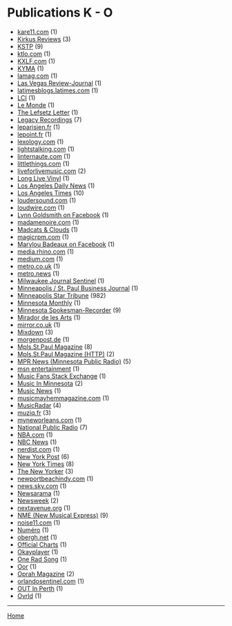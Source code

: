 # Publications K - O

  * [kare11.com](./kare11-com/index.md) (1)
  * [Kirkus Reviews](./kirkus-reviews/index.md) (3)
  * [KSTP](./kstp/index.md) (9)
  * [ktlo.com](./ktlo-com/index.md) (1)
  * [KXLF.com](./kxlf-com/index.md) (1)
  * [KYMA](./kyma/index.md) (1)
  * [lamag.com](./lamag-com/index.md) (1)
  * [Las Vegas Review-Journal](./las-vegas-review-journal/index.md) (1)
  * [latimesblogs.latimes.com](./latimesblogs-latimes-com/index.md) (1)
  * [LCI](./lci/index.md) (1)
  * [Le Monde](./le-monde/index.md) (1)
  * [The Lefsetz Letter](./the-lefsetz-letter/index.md) (1)
  * [Legacy Recordings](./legacy-recordings/index.md) (7)
  * [leparisien.fr](./leparisien-fr/index.md) (1)
  * [lepoint.fr](./lepoint-fr/index.md) (1)
  * [lexology.com](./lexology-com/index.md) (1)
  * [lightstalking.com](./lightstalking-com/index.md) (1)
  * [linternaute.com](./linternaute-com/index.md) (1)
  * [littlethings.com](./littlethings-com/index.md) (1)
  * [liveforlivemusic.com](./liveforlivemusic-com/index.md) (2)
  * [Long Live Vinyl](./long-live-vinyl/index.md) (1)
  * [Los Angeles Daily News](./los-angeles-daily-news/index.md) (1)
  * [Los Angeles Times](./los-angeles-times/index.md) (10)
  * [loudersound.com](./loudersound-com/index.md) (1)
  * [loudwire.com](./loudwire-com/index.md) (1)
  * [Lynn Goldsmith on Facebook](./lynn-goldsmith-on-facebook/index.md) (1)
  * [madamenoire.com](./madamenoire-com/index.md) (1)
  * [Madcats & Clouds](./madcats-clouds/index.md) (1)
  * [magicrpm.com](./magicrpm-com/index.md) (1)
  * [Marylou Badeaux on Facebook](./marylou-badeaux-on-facebook/index.md) (1)
  * [media.rhino.com](./media-rhino-com/index.md) (1)
  * [medium.com](./medium-com/index.md) (1)
  * [metro.co.uk](./metro-co-uk/index.md) (1)
  * [metro.news](./metro-news/index.md) (1)
  * [Milwaukee Journal Sentinel](./milwaukee-journal-sentinel/index.md) (1)
  * [Minneapolis / St. Paul Business Journal](./minneapolis-st-paul-business-journal/index.md) (1)
  * [Minneapolis Star Tribune](./minneapolis-star-tribune/index.md) (982)
  * [Minnesota Monthly](./minnesota-monthly/index.md) (1)
  * [Minnesota Spokesman-Recorder](./minnesota-spokesman-recorder/index.md) (9)
  * [Mirador de les Arts](./mirador-de-les-arts/index.md) (1)
  * [mirror.co.uk](./mirror-co-uk/index.md) (1)
  * [Mixdown](./mixdown/index.md) (3)
  * [morgenpost.de](./morgenpost-de/index.md) (1)
  * [Mpls.St.Paul Magazine](./mpls-st-paul-magazine/index.md) (8)
  * [Mpls.St.Paul Magazine (HTTP)](./mpls-st-paul-magazine-http/index.md) (2)
  * [MPR News (Minnesota Public Radio)](./mpr-news-minnesota-public-radio/index.md) (5)
  * [msn entertainment](./msn-entertainment/index.md) (1)
  * [Music Fans Stack Exchange](./music-fans-stack-exchange/index.md) (1)
  * [Music In Minnesota](./music-in-minnesota/index.md) (2)
  * [Music News](./music-news/index.md) (1)
  * [musicmayhemmagazine.com](./musicmayhemmagazine-com/index.md) (1)
  * [MusicRadar](./musicradar/index.md) (4)
  * [muziq.fr](./muziq-fr/index.md) (3)
  * [myneworleans.com](./myneworleans-com/index.md) (1)
  * [National Public Radio](./national-public-radio/index.md) (7)
  * [NBA.com](./nba-com/index.md) (1)
  * [NBC News](./nbc-news/index.md) (1)
  * [nerdist.com](./nerdist-com/index.md) (1)
  * [New York Post](./new-york-post/index.md) (6)
  * [New York Times](./new-york-times/index.md) (8)
  * [The New Yorker](./the-new-yorker/index.md) (3)
  * [newportbeachindy.com](./newportbeachindy-com/index.md) (1)
  * [news.sky.com](./news-sky-com/index.md) (1)
  * [Newsarama](./newsarama/index.md) (1)
  * [Newsweek](./newsweek/index.md) (2)
  * [nextavenue.org](./nextavenue-org/index.md) (1)
  * [NME (New Musical Express)](./nme-new-musical-express/index.md) (9)
  * [noise11.com](./noise11-com/index.md) (1)
  * [Numéro](./num-ro/index.md) (1)
  * [obergh.net](./obergh-net/index.md) (1)
  * [Official Charts](./official-charts/index.md) (1)
  * [Okayplayer](./okayplayer/index.md) (1)
  * [One Rad Song](./one-rad-song/index.md) (1)
  * [Oor](./oor/index.md) (1)
  * [Oprah Magazine](./oprah-magazine/index.md) (2)
  * [orlandosentinel.com](./orlandosentinel-com/index.md) (1)
  * [OUT In Perth](./out-in-perth/index.md) (1)
  * [Ovrld](./ovrld/index.md) (1)

----

[Home](../index.md)

